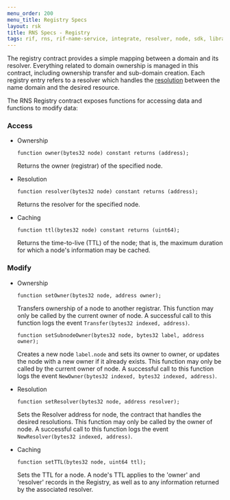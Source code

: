```yaml
---
menu_order: 200
menu_title: Registry Specs
layout: rsk
title: RNS Specs - Registry
tags: rif, rns, rif-name-service, integrate, resolver, node, sdk, libraries, infrastructure, protocols, mvp, design, rbtc, defi, decentralized, quick-start, guides, tutorial, networks, dapps, tools, rootstock, rsk, ethereum, smart-contracts, install, get-started, how-to, mainnet, testnet, contracts, wallets, web3, crypto
---
```


The registry contract provides a simple mapping between a domain and its resolver. Everything related to domain ownership is managed in this contract, including ownership transfer and sub-domain creation. Each registry entry refers to a resolver which handles the [resolution](/rif/rns/specs/resolvers) between the name domain and the desired resource.

The RNS Registry contract exposes functions for accessing data and functions to modify data:

### Access

- Ownership
  ```
  function owner(bytes32 node) constant returns (address);
  ```

  Returns the owner (registrar) of the specified node.

- Resolution
  ```
  function resolver(bytes32 node) constant returns (address);
  ```

  Returns the resolver for the specified node.

- Caching
  ```
  function ttl(bytes32 node) constant returns (uint64);
  ```

  Returns the time-to-live (TTL) of the node; that is, the maximum duration for which a node's information may be cached.

### Modify

- Ownership
  ```
  function setOwner(bytes32 node, address owner);
  ```

  Transfers ownership of a node to another registrar. This function may only be called by the current owner of node. A successful call to this function logs the event `Transfer(bytes32 indexed, address)`.

  ```
  function setSubnodeOwner(bytes32 node, bytes32 label, address owner);
  ```

  Creates a new node `label.node` and sets its owner to owner, or updates the node with a new owner if it already exists. This function may only be called by the current owner of node. A successful call to this function logs the event `NewOwner(bytes32 indexed, bytes32 indexed, address)`.

- Resolution
  ```
  function setResolver(bytes32 node, address resolver);
  ```

  Sets the Resolver address for node, the contract that handles the desired resolutions. This function may only be called by the owner of node. A successful call to this function logs the event `NewResolver(bytes32 indexed, address)`.

- Caching
  ```
  function setTTL(bytes32 node, uint64 ttl);
  ```

  Sets the TTL for a node. A node's TTL applies to the 'owner' and 'resolver' records in the Registry, as well as to any information returned by the associated resolver.
